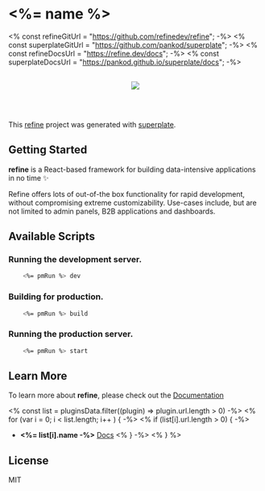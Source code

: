 # <%= name %>
<% const refineGitUrl = "https://github.com/refinedev/refine"; -%>
<% const superplateGitUrl = "https://github.com/pankod/superplate"; -%>
<% const refineDocsUrl = "https://refine.dev/docs"; -%>
<% const superplateDocsUrl = "https://pankod.github.io/superplate/docs"; -%>

<div align="center" style="margin: 30px;">
    <a href="https://refine.dev">
    <img src="https://refine.ams3.cdn.digitaloceanspaces.com/refine_logo.png"  align="center" />
    </a>
</div>
<br/>

This [refine](<%- refineGitUrl %>) project was generated with [superplate](<%- superplateGitUrl %>).

## Getting Started

**refine** is a React-based framework for building data-intensive applications in no time ✨

Refine offers lots of out-of-the box functionality for rapid development, without compromising extreme customizability. Use-cases include, but are not limited to admin panels, B2B applications and dashboards.

## Available Scripts

### Running the development server.

```bash
    <%= pmRun %> dev
```

### Building for production.

```bash
    <%= pmRun %> build
```

### Running the production server.

```bash
    <%= pmRun %> start
```

## Learn More

To learn more about **refine**, please check out the [Documentation](<%- refineDocsUrl %>)

<% const list = pluginsData.filter((plugin) => plugin.url.length > 0) -%>
<% for (var i = 0; i < list.length; i++ ) { -%>
<% if (list[i].url.length > 0) { -%>
- **<%= list[i].name -%>** [Docs](<%- list[i].url %>)
<% } -%>
<% } %>

## License

MIT
